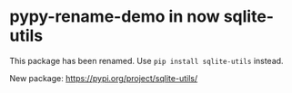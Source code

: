 # pypy-rename-demo in now sqlite-utils

This package has been renamed. Use `pip install sqlite-utils` instead.

New package: https://pypi.org/project/sqlite-utils/
